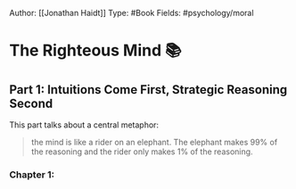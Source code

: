 Author: [[Jonathan Haidt]]
Type: #Book
Fields: #psychology/moral 
# The Righteous Mind 📚

## Part 1: Intuitions Come First, Strategic Reasoning Second
This part talks about a central metaphor:
> the mind is like a rider on an elephant. The elephant makes 99% of the reasoning and the rider only makes 1% of the reasoning.
### Chapter 1:

